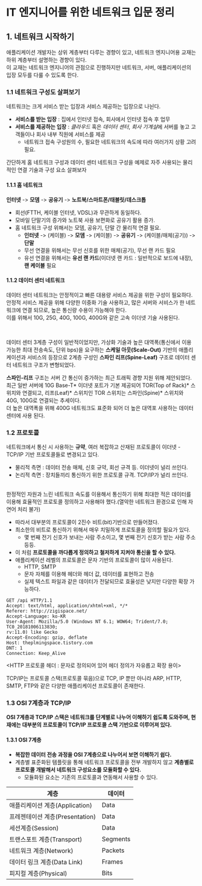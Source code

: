 # IT 엔지니어를 위한 네트워크 입문 정리
## 1. 네트워크 시작하기
애플리케이션 개발자는 상위 계층부터 다루는 경향이 있고, 네트워크 엔지니어용 교재는 하위 계층부터 설명하는 경향이 있다.</br>
이 교재는 네트워크 엔지니어의 관점으로 진행하지만 네트워크, 서버, 애플리케이션의 입장 모두를 다룰 수 있도록 한다.
### 1.1 네트워크 구성도 살펴보기
네트워크는 크게 서비스 받는 입장과 서비스 제공하는 입장으로 나뉜다.
- **서비스를 받는 입장** : 집에서 인터넷 접속, 회사에서 인터넷 접속 후 업무
- **서비스를 제공하는 입장** : *클라우드* 혹은 *데이터 센터*, *회사 기계실*에 서버를 놓고 고객들이나 회사 내부 직원에 서비스를 제공
  - 네트워크 접속 구성원의 수, 필요한 네트워크의 속도에 따라 여러가지 상황 고려 필요.

간단하게 홈 네트워크 구성과 데이터 센터 네트워크 구성을 예제로 자주 사용되는 물리적인 연결 기술과 구성 요소 살펴보자

#### 1.1.1 홈 네트워크
**인터넷** -> **모뎀** -> **공유기** -> **노트북/스마트폰/태블릿/데스크톱**
- 회선(FTTH, 케이블 인터넷, VDSL)과 무관하게 동일하다.
- 모바일 단말기의 증가와 노트북 사용 보편화로 공유기 활용 증가.
- 홈 네트워크 구성 위해서는 모뎀, 공유기, 단말 간 물리적 연결 필요.
  - **인터넷** -> (케이블) -> **모뎀** -> (케이블) -> **공유기** -> (케이블/매체(공기)) -> **단말**
  - 무선 연결을 위해서는 무선 신호를 위한 매체(공기), 무선 랜 카드 필요
  - 유선 연결을 위해서는 **유선 랜 카드**(이더넷 랜 카드 : 일반적으로 보드에 내장), **랜 케이블** 필요
  
#### 1.1.2 데이터 센터 네트워크
 데이터 센터 네트워크는 안정적이고 빠른 대용량 서비스 제공을 위한 구성이 필요하다. <br>
안정적 서비스 제공을 위해 다양한 이중화 기술 사용하고, 많은 서버와 서비스가 한 네트워크에 연결 되므로, 높은 통신량 수용이 가능해야 한다. <br>
이를 위해서 10G, 25G, 40G, 100G, 400G와 같은 고속 이더넷 기술 사용된다.

<br>

 데이터 센터 3계층 구성이 일반적이었지만, 가상화 기술과 높은 대역폭(통신에서 이용 가능한 최대 전송속도, 단위 bps)을 요구하는 **스케일 아웃(Scale-Out)** 기반의 애플리케이션과 서비스의 등장으로 2계층 구성인 **스파인 리프(Spine-Leaf)** 구조로 데이터 센터 네트워크 구조가 변형되었다.
 
 **스파인-리프** 구조는 서버 간 통신이 증가하는 최근 트래픽 경향 지원 위해 제안되었다. 최근 일반 서버에 10G Base-T* 이더넷 포트가 기본 제공되어 TOR(Top of Rack)* 스위치와 연결되고, 리프(Leaf)* 스위치인 TOR 스위치는 스파인(Spine)* 스위치와 40G, 100G로 연결되는 추세이다.<br>
 더 높은 대역폭을 위해 400G 네트워크도 표준화 되어 더 높은 대역포 사용하는 데이터 센터에 사용 된다.
 
 ### 1.2 프로토콜
 네트워크에서 통신 시 사용하는 **규약**, 여러 복잡하고 산재된 프로토콜이 이더넷 - TCP/IP 기반 프로토콜들로 변경되고 있다. <br>
 - 물리적 측면 : 데이터 전송 매체, 신호 규약, 회선 규격 등. 이더넷이 널리 쓰인다.
 - 논리적 측면 : 장치들끼리 통신하기 위한 프로토콜 규격. TCP/IP가 널리 쓰인다. 
 <br>
 한정적인 자원과 느린 네트워크 속도를 이용해서 통신하기 위해 최대한 적은 데이터를 이용해 효율적인 프로토콜 정의하고 사용해야 했다.(열악한 네트워크 환경으로 인해 자연어 처리 불가)
 
 - 따라서 대부분의 프로토콜이 2진수 비트(bit)기반으로 만들어졌다.
 - 최소한의 비트로 통신하기 위해서 매우 치밀하게 프로토콜을 정의할 필요가 있다.
    - 몇 번째 전기 신호가 보내는 사람 주소이고, 몇 번째 전기 신호가 받는 사람 주소 등등.
 - 이 처럼 **프로토콜을 까다롭게 정의하고 철저하게 지켜야 통신을 할 수 있다.**
 - 애플리케이션 레벨의 프로토콜은 문자 기반의 프로토콜이 많이 사용된다.
    - HTTP, SMTP 
    - 문자 자체를 이용해 헤더와 헤더 값, 데이터를 표현하고 전송
    - 실제 텍스트 파일과 같은 데이터가 전달되므로 효율성은 낮지만 다양한 확장 가능하다.
```
GET /api HTTP/1.1
Accept: text/html, application/xhtml+xml, */*
Referer: http://zigispace.net/
Accept-Language: ko-KR
User-Agent: Mozilla/5.0 (Windows NT 6.1; WOW64; Trident/7.0; TC0_20181006113830;
rv:11.0) like Gecko
Accept-Encoding: gzip, deflate
Host: theplmingspace.tistory.com
DNT: 1
Connection: Keep_Alive
```
<HTTP 프로토콜 헤더 : 문자로 정의되어 있어 헤더 정의가 자유롭고 확장 용이>

TCP/IP는 프로토콜 스택(프로토콜 묶음)으로 TCP, IP 뿐만 아니라 ARP, HTTP, SMTP, FTP와 같은 다양한 애플리케이션 프로토콜이 존재한다.

### 1.3 OSI 7계층과 TCP/IP
**OSI 7계층과 TCP/IP 스택은 네트워크를 단계별로 나누어 이해하기 쉽도록 도와주며, 현재에는 대부분의 프로토콜이 TCP/IP 프로토콜 스택 기반으로 이루어져 있다.**

#### 1.3.1 OSI 7계층
- **복잡한 데이터 전송 과정을 OSI 7계층으로 나누어서 보면 이해하기 쉽다.**
- 계층별 표준화된 템플릿을 통해 네트워크 프로토콜을 전부 개발하지 않고 **계층별로 프로토콜 개발해서 네트워크 구성요소를 모듈화할 수 있다.**
  - 모듈화된 요소는 기존의 프로토콜과 연동해서 사용할 수 있다.
 
|계층|데이터|
|---|---|
|애플리케이션 계층(Application)|Data|
|프레젠테이션 계층(Presentation)|Data|
|세션계층(Session)|Data|
|트랜스포트 계층(Transport)|Segments|
|네트워크 계층(Network)|Packets|
|데이터 링크 계층(Data Link)|Frames|
|피지컬 계층(Physical)|Bits|



 
 
 
 
